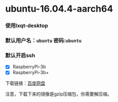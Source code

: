 # ubuntu-16.04.4-aarch64
### 使用lxqt-desktop
### 默认用户名：`ubuntu`    密码:`ubuntu`
### 默认开启ssh

- [X] RaspberryPi-3b
- [X] RaspberryPi-3b+

下载链接：[百度网盘](https://pan.baidu.com/s/115Coo8U57i4-yXyd4RBwFw)

注意，下载下来的镜像是gzip压缩包，你需要解压缩。
